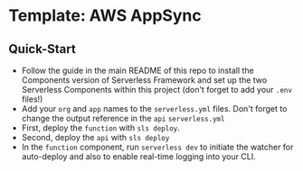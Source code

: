 # Template: AWS AppSync

## Quick-Start

* Follow the guide in the main README of this repo to install the Components version of Serverless Framework and set up the two Serverless Components within this project (don't forget to add your `.env` files!)
* Add your `org` and `app` names to the `serverless.yml` files.  Don't forget to change the output reference in the `api` `serverless.yml`
* First, deploy the `function` with `sls deploy`.
* Second, deploy the `api` with `sls deploy`
* In the `function` component, run `serverless dev` to initiate the watcher for auto-deploy and also to enable real-time logging into your CLI.
